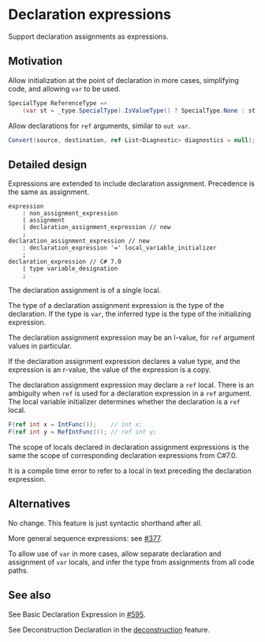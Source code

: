 # Declaration expressions

Support declaration assignments as expressions.

## Motivation
[motivation]: #motivation

Allow initialization at the point of declaration in more cases, simplifying code, and allowing `var` to be used.
```C#
SpecialType ReferenceType =>
    (var st = _type.SpecialType).IsValueType() ? SpecialType.None : st;
```

Allow declarations for `ref` arguments, similar to `out var`.
```C#
Convert(source, destination, ref List<Diagnostic> diagnostics = null);
```

## Detailed design
[design]: #detailed-design

Expressions are extended to include declaration assignment. Precedence is the same as assignment.

```antlr
expression
    : non_assignment_expression
    | assignment
    | declaration_assignment_expression // new
    ;
declaration_assignment_expression // new
    : declaration_expression '=' local_variable_initializer
    ;
declaration_expression // C# 7.0
    | type variable_designation
    ;
```

The declaration assignment is of a single local.

The type of a declaration assignment expression is the type of the declaration.
If the type is `var`, the inferred type is the type of the initializing expression. 

The declaration assignment expression may be an l-value, for `ref` argument values in particular.

If the declaration assignment expression declares a value type, and the expression is an r-value, the value of
the expression is a copy.

The declaration assignment expression may declare a `ref` local.
There is an ambiguity when `ref` is used for a declaration expression in a `ref` argument.
The local variable initializer determines whether the declaration is a `ref` local.
```C#
F(ref int x = IntFunc());    // int x;
F(ref int y = RefIntFunc()); // ref int y;
```

The scope of locals declared in declaration assignment expressions is the same the scope of corresponding declaration expressions from C#7.0.

It is a compile time error to refer to a local in text preceding the declaration expression.

## Alternatives
[alternatives]: #alternatives
No change. This feature is just syntactic shorthand after all.

More general sequence expressions: see [#377](https://github.com/dotnet/csharplang/issues/377).

To allow use of `var` in more cases, allow separate declaration and assignment of `var` locals,
and infer the type from assignments from all code paths.

## See also
[see-also]: #see-also
See Basic Declaration Expression in [#595](https://github.com/dotnet/csharplang/issues/595).

See Deconstruction Declaration in the [deconstruction](https://github.com/dotnet/roslyn/blob/master/docs/features/deconstruction.md) feature.
